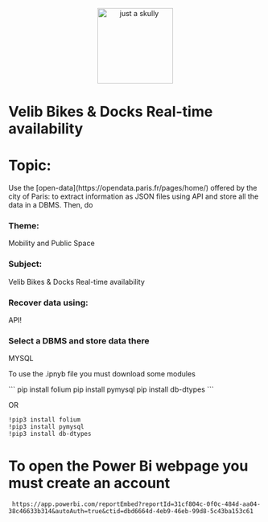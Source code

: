 <p align="center" width="100%"  >
    <img src="https://www.pngplay.com/wp-content/uploads/7/Happy-Person-Vector-Transparent-Background.png" width="150px" alt="just a skully">
</p>


# Velib Bikes & Docks Real-time availability

<h1>Topic: </h1>

<p>Use the [open-data](https://opendata.paris.fr/pages/home/) offered by the city of Paris:
 to extract information as JSON files using API and store all the data in a DBMS.
Then, do</p>


<h3>Theme:</h3>

<p>Mobility and Public Space </p>

<h3>Subject:</h3>

<p>Velib Bikes & Docks Real-time availability</p>
 
<h3>Recover data using:</h3>
<p>API!</p>


 
<h3>Select a DBMS and store data there</h3>
<p>MYSQL</p>


<p>To use the .ipnyb file you must download some modules</p>
```
pip install folium
pip install pymysql
pip install db-dtypes
```


OR


```
!pip3 install folium
!pip3 install pymysql
!pip3 install db-dtypes
```


# To open the Power Bi webpage you must create an account
```
 https://app.powerbi.com/reportEmbed?reportId=31cf804c-0f0c-484d-aa04-38c46633b314&autoAuth=true&ctid=dbd6664d-4eb9-46eb-99d8-5c43ba153c61 
```
